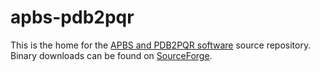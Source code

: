 apbs-pdb2pqr
============

This is the home for the [APBS and PDB2PQR software](http://www.poissonboltzmann.org) source repository.  Binary downloads can be found on [SourceForge](https://sourceforge.net/projects/apbs/). 
